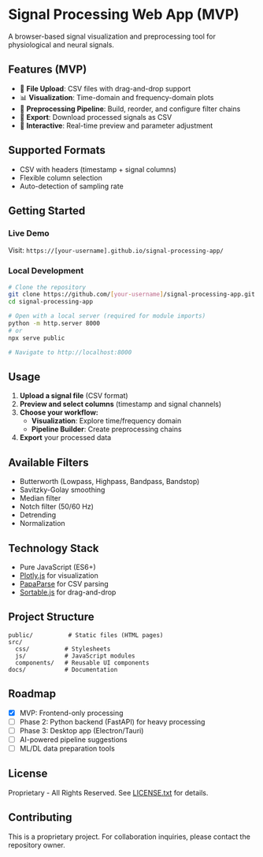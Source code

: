 # Signal Processing Web App (MVP)

A browser-based signal visualization and preprocessing tool for physiological and neural signals.

## Features (MVP)

- 📁 **File Upload**: CSV files with drag-and-drop support
- 📊 **Visualization**: Time-domain and frequency-domain plots
- 🔧 **Preprocessing Pipeline**: Build, reorder, and configure filter chains
- 💾 **Export**: Download processed signals as CSV
- 🎨 **Interactive**: Real-time preview and parameter adjustment

## Supported Formats

- CSV with headers (timestamp + signal columns)
- Flexible column selection
- Auto-detection of sampling rate

## Getting Started

### Live Demo
Visit: `https://[your-username].github.io/signal-processing-app/`

### Local Development
```bash
# Clone the repository
git clone https://github.com/[your-username]/signal-processing-app.git
cd signal-processing-app

# Open with a local server (required for module imports)
python -m http.server 8000
# or
npx serve public

# Navigate to http://localhost:8000
```

## Usage

1. **Upload a signal file** (CSV format)
2. **Preview and select columns** (timestamp and signal channels)
3. **Choose your workflow:**
   - **Visualization**: Explore time/frequency domain
   - **Pipeline Builder**: Create preprocessing chains
4. **Export** your processed data

## Available Filters

- Butterworth (Lowpass, Highpass, Bandpass, Bandstop)
- Savitzky-Golay smoothing
- Median filter
- Notch filter (50/60 Hz)
- Detrending
- Normalization

## Technology Stack

- Pure JavaScript (ES6+)
- [Plotly.js](https://plotly.com/javascript/) for visualization
- [PapaParse](https://www.papaparse.com/) for CSV parsing
- [Sortable.js](https://sortablejs.github.io/Sortable/) for drag-and-drop

## Project Structure

```
public/          # Static files (HTML pages)
src/
  css/          # Stylesheets
  js/           # JavaScript modules
  components/   # Reusable UI components
docs/           # Documentation
```

## Roadmap

- [x] MVP: Frontend-only processing
- [ ] Phase 2: Python backend (FastAPI) for heavy processing
- [ ] Phase 3: Desktop app (Electron/Tauri)
- [ ] AI-powered pipeline suggestions
- [ ] ML/DL data preparation tools

## License

Proprietary - All Rights Reserved. See [LICENSE.txt](LICENSE.txt) for details.

## Contributing

This is a proprietary project. For collaboration inquiries, please contact the repository owner.
```